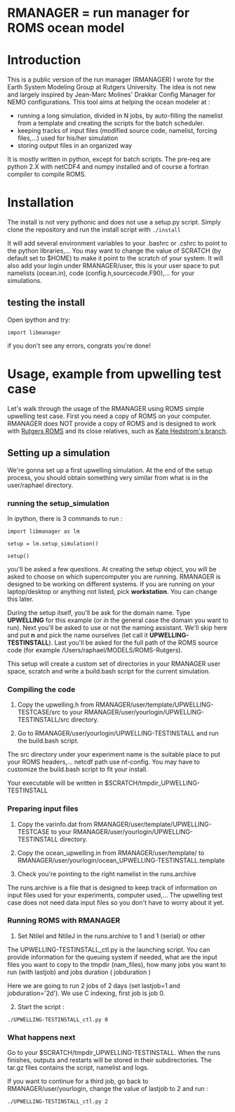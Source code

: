 # RMANAGER = run manager for ROMS ocean model

# Introduction

This is a public version of the run manager (RMANAGER) I wrote for the Earth System Modeling Group at Rutgers University. The idea is not new and largely inspired by Jean-Marc Molines' Drakkar Config Manager for NEMO configurations. This tool aims at helping the ocean modeler at : 

* running a long simulation, divided in N jobs, by auto-filling the namelist from a template and creating the scripts for the batch scheduler.
* keeping tracks of input files (modified source code, namelist, forcing files,...) used for his/her simulation
* storing output files in an organized way  

It is mostly written in python, except for batch scripts. The pre-req are python 2.X with netCDF4 and numpy installed and of course a fortran compiler to compile ROMS.

# Installation

The install is not very pythonic and does not use a setup.py script. Simply clone the repository and run the install script with `./install`

It will add several environment variables to your .bashrc or .cshrc to point to the python libraries,... You may want to change the value of SCRATCH (by default set to $HOME) to make it point to the scratch of your system. It will also add your login under RMANAGER/user, this is your user space to put namelists (ocean.in), code (config.h,sourcecode.F90),... for your simulations.

## testing the install

Open ipython and try:

`import libmanager`

if you don't see any errors, congrats you're done!

# Usage, example from upwelling test case

Let's walk through the usage of the RMANAGER using ROMS simple upwelling test case. First you need a copy
of ROMS on your computer. RMANAGER does NOT provide a copy of ROMS and is designed to work with [Rutgers ROMS](http://myroms.org) and its close relatives, such as [Kate Hedstrom's branch](https://github.com/kshedstrom/roms).

## Setting up a simulation

We're gonna set up a first upwelling simulation. At the end of the setup process, you should obtain something very similar from what is in the user/raphael directory.

### running the setup_simulation

In ipython, there is 3 commands to run : 

`import libmanager as lm`

`setup = lm.setup_simulation()`

`setup()`

you'll be asked a few questions. At creating the setup object, you will be
asked to choose on which supercomputer you are running. RMANAGER is designed
to be working on different systems. If you are running on your laptop/desktop
or anything not listed, pick **workstation**. You can change this later.

During the setup itself, you'll be ask for the domain name. Type **UPWELLING**
for this example (or in the general case the domain you want to run). Next you'll
be asked to use or not the naming assistant. We'll skip here and put **n** and pick
the name ourselves (let call it **UPWELLING-TESTINSTALL**). Last you'll be asked for the
full path of the ROMS source code (for example /Users/raphael/MODELS/ROMS-Rutgers).

This setup will create a custom set of directories in your RMANAGER user space, scratch and
write a build.bash script for the current simulation.

### Compiling the code

1. Copy the upwelling.h from RMANAGER/user/template/UPWELLING-TESTCASE/src to your
RMANAGER/user/yourlogin/UPWELLING-TESTINSTALL/src directory.

2. Go to RMANAGER/user/yourlogin/UPWELLING-TESTINSTALL and run the build.bash script.

The src directory under your experiment name is the suitable place to put your ROMS headers,...
netcdf path use nf-config. You may have to customize the build.bash script to fit your install.

Your executable will be written in $SCRATCH/tmpdir_UPWELLING-TESTINSTALL

### Preparing input files

1. Copy the varinfo.dat from RMANAGER/user/template/UPWELLING-TESTCASE to your
RMANAGER/user/yourlogin/UPWELLING-TESTINSTALL directory.

2. Copy the ocean_upwelling.in from RMANAGER/user/template/ to RMANAGER/user/yourlogin/ocean_UPWELLING-TESTINSTALL.template

3. Check you're pointing to the right namelist in the runs.archive

The runs.archive is a file that is designed to keep track of information on input files used for your experiments, computer used,... The upwelling test case does not need data input files so you don't have to
worry about it yet.

### Running ROMS with RMANAGER

1. Set NtileI and NtileJ in the runs.archive to 1 and 1 (serial) or other

The UPWELLING-TESTINSTALL_ctl.py is the launching script. You can provide information for the queuing system
if needed, what are the input files you want to copy to the tmpdir (nam_files), how many jobs you want to run
(with lastjob) and jobs duration ( jobduration )

Here we are going to run 2 jobs of 2 days (set lastjob=1 and jobduration='2d'). We use C indexing, first job is job 0.

2. Start the script : 
 
`./UPWELLING-TESTINSTALL_ctl.py 0`
 
### What happens next

Go to your $SCRATCH/tmpdir_UPWELLING-TESTINSTALL. When the runs finishes, outputs and restarts will be stored in their subdirectories. The tar.gz files contains the script, namelist and logs.

If you want to continue for a third job, go back to RMANAGER/user/yourlogin, change the value of lastjob to 2 and run : 

`./UPWELLING-TESTINSTALL_ctl.py 2`
